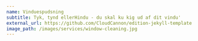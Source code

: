 ```yaml
---
name: Vinduespudsning
subtitle: Tyk, tynd ellerHindu - du skal ku kig ud af dit vindu'
external_url: https://github.com/CloudCannon/edition-jekyll-template
image_path: /images/services/window-cleaning.jpg
---
```


